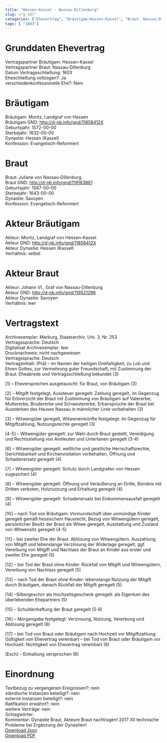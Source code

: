 ```yaml
---
title: "Hessen-Kassel - Nassau-Dillenburg"
slug: ="g-107"
categories: ["Ehevertrag", "Bräutigam:Hessen-Kassel", "Braut: Nassau-Dillenburg", "Eheschließung vollzogen?:Ja", "verschiedenkonfessionelle Ehe?:Nein", "Dynastie Bräutigam:Hessen (Kassel)", "Akteur Bräutigam:Moritz, Landgraf von Hessen-Kassel", "Akteur Braut:Johann VI., Graf von Nassau-Dillenburg", "Textbezug?:nein", "Ständisch?:nein", "Ratifikation?:nein", "Sonstiges?:nein", "Bräutigam:Hessen-Kassel", "Braut: Nassau-Dillenburg"]
tags: [ "1603"]
---
```

<!--more-->

# Grunddaten Ehevertrag

Vertragspartner Bräutigam: Hessen-Kassel<br>
Vertragspartner Braut: Nassau-Dillenburg<br>
Datum Vertragsschließung: 1603<br>
Eheschließung vollzogen?: Ja<br>
verschiedenkonfessionelle Ehe?: Nein<br>
# Bräutigam

Bräutigam: Moritz, Landgraf von Hessen<br>
Bräutigam GND: http://d-nb.info/gnd/11858412X<br>
Geburtsjahr: 1572-00-00<br>
Sterbejahr: 1632-00-00<br>
Dynastie: Hessen (Kassel)<br>
Konfession: Evangelisch-Reformiert<br>
# Braut

Braut: Juliane von Nassau-Dillenburg<br>
Braut GND: http://d-nb.info/gnd/119163861<br>
Geburtsjahr: 1587-00-00<br>
Sterbejahr: 1643-00-00<br>
Dynastie: Savoyen<br>
Konfession: Evangelisch-Reformiert<br>
# Akteur Bräutigam

Akteur: Moritz, Landgraf von Hessen-Kassel<br>
Akteur GND: http://d-nb.info/gnd/11858412X<br>
Akteur Dynastie: Hessen (Kassel)<br>
Verhältnis: selbst<br>
# Akteur Braut

Akteur: Johann VI., Graf von Nassau-Dillenburg<br>
Akteur GND: http://d-nb.info/gnd/119521296<br>
Akteur Dynastie: Savoyen<br>
Verhältnis: leer<br>
# Vertragstext

Archivexemplar: Marburg, Staatsarchiv, Urk. 3, Nr. 253<br>
Vertragssprache: Deutsch<br>
Digitalisat Archivexemplar: leer<br>
Drucknachweis: nicht nachgewiesen<br>
Vertragssprache: Deutsch<br>
Vertragsinhalt: [Prä] – im Namen der heiligen Dreifaltigkeit, zu Lob und Ehren Gottes, zur Vermehrung guter Freundschaft, mit Zustimmung der Braut: Eheabrede und Vertragsschließung bekundet (3)

[1] – Eheversprechen ausgetauscht: für Braut, von Bräutigam (3)

[2] – Mitgift festgelegt, Aussteuer geregelt: Zahlung geregelt, im Gegenzug für Erbverzicht der Braut mit Zustimmung von Bräutigam auf Vatererbe, Muttererbe, Brudererbe und Schwestererbe, Erbansprüche der Braut bei Aussterben des Hauses Nassau in männlicher Linie vorbehalten (3)

[3] – Witwengüter geregelt, Witweneinkünfte festgelegt: im Gegenzug für Mitgiftzahlung, Nutzungsrechte geregelt (3)

[4-5] – Witwengüter geregelt: zur Wahl durch Braut gestellt, Vereidigung und Rechtsstellung von Amtleuten und Untertanen geregelt (3-4)

[6] – Witwengüter geregelt: weltliche und geistliche Herrschaftsrechte, Gerichtsbarkeit und Kirchenvisitation vorbehalten, Öffnung und Schadenersatz geregelt (4)

[7] – Witwengüter geregelt: Schutz durch Landgrafen von Hessen zugesichert (4)

[8] – Witwengüter geregelt: Öffnung und Veräußerung an Dritte, Bündnis mit Dritten verboten, Holznutzung und Erhaltung geregelt (4)

[9] – Witwengüter geregelt: Schadenersatz bei Einkommensausfall geregelt (4)

[10] – nach Tod von Bräutigam: Vormundschaft über unmündige Kinder geregelt gemäß hessischem Hausrecht, Bezug von Witwengütern geregelt, persönlicher Besitz der Braut als Witwe geregelt, Ausstattung und Zustand von Witwensitz geregelt (4-5)

[11] – bei zweiter Ehe der Braut: Ablösung von Witwengütern, Auszahlung von Mitgift und lebenslange Verzinsung der Widerlage geregelt, ggf. Vererbung von Mitgift und Nachlass der Braut an Kinder aus erster und zweiter Ehe geregelt (5)

[12] – bei Tod der Braut ohne Kinder: Rückfall von Mitgift und Witwengütern, Vererbung von Nachlass geregelt (5)

[13] – nach Tod der Braut ohne Kinder: lebenslange Nutzung der Mitgift durch Bräutigam, danach Rückfall der Mitgift geregelt (5)

[14] –Silbergeschirr als Hochzeitsgeschenk geregelt: als Eigentum des überlebenden Ehepartners (5)

[15] – Schuldenhaftung der Braut geregelt (5-6)

[16] – Morgengabe festgelegt: Verzinsung, Nutzung, Vererbung und Ablösung geregelt (6)

[17] – bei Tod von Braut oder Bräutigam nach Hochzeit vor Mitgiftzahlung: Gültigkeit von Ehevertrag vereinbart – bei Tod von Braut oder Bräutigam vor Hochzeit: Nichtigkeit von Ehevertrag vereinbart (6)

[Esch] – Einhaltung versprochen (6)
<br>
# Einordnung

Textbezug zu vergangenen Ereignissen?: nein<br>
ständische Instanzen beteiligt?: nein<br>
externe Instanzen beteiligt?: nein<br>
Ratifikation erwähnt?: nein<br>
weitere Verträge: nein<br>
Schlagwörter: <br>
Kommentar: Dynastie Braut, Akteure Braut nachtragen! 2017 XII technische Probleme bei Ergänzung der Dynastien!<br>
[Download Json](/vertraege/vertrag-107.json)<br>
[Download PDF](/vertraege/v180.pdf)